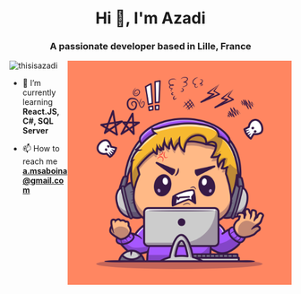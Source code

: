 <h1 align="center">Hi 👋, I'm Azadi</h1>
<h3 align="center">A passionate developer based in Lille, France</h3>
<img align="right" alt="Readme img profile" width="400" src="https://github.com/thisisazadi/thisisazadi/blob/main/readme-img.jpg">

<p align="left"> <img src="https://komarev.com/ghpvc/?username=thisisazadi&label=Profile%20views&color=0e75b6&style=flat" alt="thisisazadi" /> </p>

- 🌱 I’m currently learning **React.JS, C#, SQL Server**

- 📫 How to reach me **a.msaboina@gmail.com**
